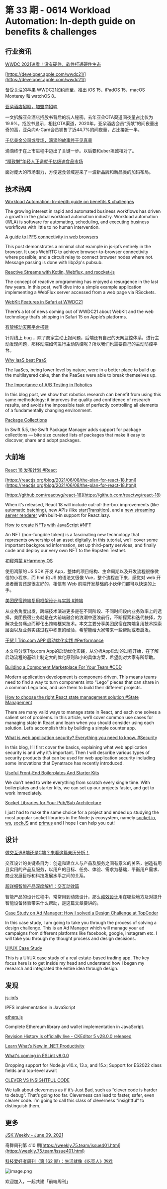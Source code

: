 # 第 33 期 - 0614 Workload Automation: In-depth guide on benefits & challenges
## 行业资讯
[WWDC 2021速看！没有硬件，软件打通硬件生态](https://mp.weixin.qq.com/s/x-0ghHwDUsMofppc5sLpJg)


[https://developer.apple.com/wwdc21/](https://developer.apple.com/wwdc21/)

备受关注的苹果 WWDC21如约而至，推出 iOS 15、iPadOS 15、macOS Monterey 和 watchOS 8。

[亚朵酒店招股，加盟商招魂](https://mp.weixin.qq.com/s/NrBGbzL8dHMGryq50Zz2BA)

一文拆解亚朵酒店招股书背后的坑人秘密。去年亚朵OTA渠道间夜量占比仅为19.9%。招股书显示，相比OTA渠道，2020年，亚朵酒店会员“贡献”的间夜量出奇的高，亚朵向A-Card会员销售了近44.7%的间夜量，占比接近一半。

[千亿美金公司或登场，滴滴的故事终于见真章](https://mp.weixin.qq.com/s/xEOedRL3URWKQnp4RPXbgQ)

滴滴终于在上市进程中迈出了关键一步。以后要和uber坦诚相对了。

[“精致懒”年轻人正造就千亿级速食品市场](https://mp.weixin.qq.com/s/2m1qdxscQCRbV_QnII0TFQ)

面对庞大的市场潜力，方便速食领域迎来了一波新品牌和新品类的加码布局。

## 技术热闻
[Workload Automation: In-depth guide on benefits & challenges](https://research.aimultiple.com/workload-automation/)

The growing interest in rapid and automated business workflows has driven a growth in the global workload automation industry. Workload automation (WLA) is software for automating, scheduling, and executing business workflows with little to no human intervention.

[A guide to IPFS connectivity in web browsers](https://blog.ipfs.io/2021-06-10-guide-to-ipfs-connectivity-in-browsers/)

This post demonstrates a minimal chat example in js-ipfs entirely in the browser. It uses WebRTC to achieve browser-to-browser connectivity where possible, and a circuit relay to connect browser nodes where not. Message passing is done with libp2p's pubsub.

[Reactive Streams with Kotlin, Webflux, and rsocket-js](https://auth0.com/blog/reactive-streams-with-kotlin-webflux-and-rsocket-js/#An-analogy-for-reactive-programming)

The concept of reactive programming has enjoyed a resurgence in the last few years. In this post, we'll dive into a simple example application implementing a WebFlux server accessed from a web page via RSockets.

[WebKit Features in Safari at WWDC21](https://webkit.org/blog/11700/webkit-features-in-safari-at-wwdc21/)

There’s a lot of news coming out of WWDC21 about WebKit and the web technology that’s shipping in Safari 15 on Apple’s platforms.

[有赞移动天网平台搭建](https://tech.youzan.com/mobileskynet/)

针对线上 bug ，除了商家主动上报问题，后端还有自己的天网监控体系，进行主动发现问题，那移动端如何进行主动防控呢？所以我们也需要自己的主动防控平台。

[Why IaaS beat PaaS](https://www.swyx.io/why-iaas-beat-paas/)

The IaaSes, being lower level by nature, were in a better place to build up the multilayered cake, than the PaaSes were able to break themselves up.

[The Importance of A/B Testing in Robotics](https://ai.googleblog.com/2021/06/the-importance-of-ab-testing-in-robotics.html)

In this blog post, we show that robotics research can benefit from using this same methodology: it improves the quality and confidence of research results, and avoids the impossible task of perfectly controlling all elements of a fundamentally changing environment.

[Package Collections](https://swift.org/blog/package-collections/)

In Swift 5.5, the Swift Package Manager adds support for package collections — bite size curated lists of packages that make it easy to discover, share and adopt packages.

## 大前端
[React 18 发布计划 #React](https://zh-hans.reactjs.org/blog/2021/06/08/the-plan-for-react-18.html)


[https://reactjs.org/blog/2021/06/08/the-plan-for-react-18.html](https://reactjs.org/blog/2021/06/08/the-plan-for-react-18.html)


[https://github.com/reactwg/react-18](https://github.com/reactwg/react-18)

When it’s released, React 18 will include out-of-the-box improvements (like [automatic batching](https://github.com/reactwg/react-18/discussions/21)), new APIs (like [startTransition](https://github.com/reactwg/react-18/discussions/41)), and a [new streaming server renderer](https://github.com/reactwg/react-18/discussions/37) with built-in support for React.lazy.

[How to create NFTs with JavaScript #NFT](https://blog.logrocket.com/how-to-create-nfts-with-javascript/)

An NFT (non-fungible token) is a fascinating new technology that represents ownership of an asset digitally. In this tutorial, we’ll cover some important background information, set up third-party services, and finally code and deploy our very own NFT to the Ropsten Testnet.

[初窥鸿蒙 #Harmony OS](https://mp.weixin.qq.com/s/yxpSglFwBufmA2arxUv8pw)

使用鸿蒙的 JS SDK 开发 App，整体的项目结构、生命周期以及开发流程很像微信的小程序，而 hml 和 JS 的语法又很像 Vue，整个流程走下来，感觉对 web 开发者而言还是很友好的，相信有 Web 前端开发基础的小伙伴们都可以快速的上手。

[美团民宿跨端复用框架设计与实践 #跨端](https://tech.meituan.com/2021/06/10/react-native-hybrid-practice-dsl-in-meituan.html)

从业务角度出发，跨端技术演进更多是在不同阶段、不同时间段内业务效率上的选择，美团民宿业务就是在大前端融合的浪潮中逐浪前行，不断探索和迭代抉择，为解决业务痛点而孵化出跨端框架技术。本文主要分享美团民宿在跨端复用技术探索层面以及业务实践过程中积累的经验，希望能给大家带来一些帮助或者启发。

[干货 | Trip.com APP 启动优化实践 #Performance](https://mp.weixin.qq.com/s/smWjs2X8HWvcvKW_DSXYJA)

本文将分享Trip.com App的启动优化实践，从分析App启动的过程开始，在了解启动流程的基础上制定大的优化原则和小的具体方案，希望能对大家有所帮助。

[Building a Component Marketplace For Your Team #CDD](https://blog.bitsrc.io/building-a-component-marketplace-for-your-team-31257314c56c)

Modern application development is component-driven. This means teams need to find a way to turn components into “Lego” pieces that can share in a common Lego box, and use them to build their different projects.

[How to choose the right React state management solution #State Management](https://blog.logrocket.com/how-to-choose-the-right-react-state-management-solution/)

There are many valid ways to manage state in React, and each one solves a salient set of problems. In this article, we’ll cover common use cases for managing state in React and learn when you should consider using each solution. Let’s accomplish this by building a simple counter app.

[What is web application security? Everything you need to know. #Security](https://www.dynatrace.com/news/blog/what-is-web-application-security/)

In this blog, I’ll first cover the basics, explaining what web application security is and why it’s important. Then I will describe various types of security products that can be used for web application security including some innovations that Dynatrace has recently introduced.

[Useful Front-End Boilerplates And Starter Kits](https://www.smashingmagazine.com/2021/06/useful-frontend-boilerplates-starter-kits/)

We don’t need to write everything from scratch every single time. With boilerplates and starter kits, we can set up our projects faster, and get to work immediately.

[Socket Libraries for Your Pub/Sub Architecture](https://javascript.plainenglish.io/socket-libraries-for-your-pub-sub-architecture-abdf3ec5f06d)

I just had to make the same choice for a project and ended up studying the most popular socket libraries in the Node.js ecosystem, namely [socket.io](https://www.npmjs.com/package/socket.io), [ws](https://www.npmjs.com/package/ws), [sockJS](https://www.npmjs.com/package/sockjs) and [primus](https://www.npmjs.com/package/primus) and I hope I can help you out!

## 设计
[做交互选B端还是C端？来看这篇亲历分析！](https://www.uisdc.com/tob-or-toc)

交互设计的关键条目为：创造和建立人与产品及服务之间有意义的关系，创造有用且实用的产品及服务，以用户的目标、任务、体验、需求为基础，平衡用户需求、商业发展目标和科技发展水平之间的关系。

[超详细智能产品深度解析：交互动效篇](https://www.uisdc.com/smart-panel-2)

智能产品的设计过程中，常常用到动效设计，那么[动效设计](https://www.uisdc.com/tag/%e5%8a%a8%e6%95%88%e8%ae%be%e8%ae%a1)用在哪些地方及对提升智能设备体验带来什么帮助，是这篇文章要讲的。

[Case Study on Ad Manager: How I solved a Design Challenge at TopCoder](https://uxplanet.org/case-study-on-ad-manager-how-i-solved-a-design-challenge-at-topcoder-9cfa3044615c)

In this case study, I am going to take you through the process of solving a design challenge. This is an Ad Manager which will manage your ad campaigns from different platforms like facebook, google, instagram etc. I will take you through my thought process and design decisions.

[UI/UX Case Study](https://blog.prototypr.io/ui-ux-case-study-590938bd2809)

This is a UI/UX case study of a real estate-based trading app. The key focus here is to get inside my head and understand how I began my research and integrated the entire idea through design.

## 发现
[js-ipfs](https://github.com/ipfs/js-ipfs)

IPFS implementation in JavaScript

[ethers.js](https://github.com/ethers-io/ethers.js)

Complete Ethereum library and wallet implementation in JavaScript.

[Revision History is officially live - CKEditor 5 v28.0.0 released](https://ckeditor.com/blog/revision-history-is-officially-live-ckeditor-5-v28.0.0-released/)


[Learn What’s New in .NET Productivity](https://devblogs.microsoft.com/visualstudio/learn-whats-new-in-net-productivity/)


[What's coming in ESLint v8.0.0](https://eslint.org/blog/2021/06/whats-coming-in-eslint-8.0.0)

Dropping support for Node.js v10.x, 13.x, and 15.x; Support for ES2022 class fields and top-level await

[CLEVER VS INSIGHTFUL CODE](https://www.hillelwayne.com/post/cleverness/)

We talk about cleverness as if it’s Just Bad, such as “clever code is harder to debug”. That’s going too far. Cleverness can lead to faster, safer, even clearer code. I’m going to call this class of cleverness “insightful” to distinguish them.

## 更多
[JSK Weekly - June 09, 2021](https://javascriptkicks.com/)


奇舞周刊第 410 期[https://weekly.75.team/issue401.html](https://weekly.75.team/issue401.html)

[科技爱好者周刊（第 162 期）：生活就像《吃豆人》游戏](http://www.ruanyifeng.com/blog/2021/06/weekly-issue-162.html)

![image.png](https://cdn.nlark.com/yuque/0/2020/png/85771/1605930034828-7fc81343-651f-4a15-8465-eebe5a23cf61.png#height=31&id=C5Hpa&margin=%5Bobject%20Object%5D&name=image.png&originHeight=90&originWidth=2186&originalType=binary&ratio=1&size=14325&status=done&style=none&width=746)


欢迎加入，一起共建「前端周刊」

